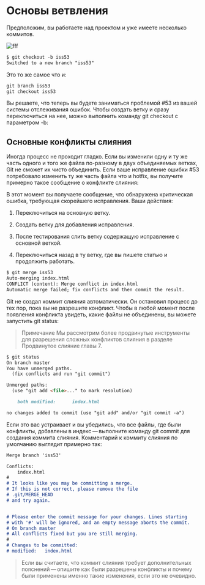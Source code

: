 # Основы ветвления

Предположим, вы работаете над проектом и уже имеете несколько коммитов.

![fff](https://git-scm.com/book/en/v2/images/basic-branching-1.png)

```markdown
$ git checkout -b iss53
Switched to a new branch "iss53"
```















Это то же самое что и:

```markdown
git branch iss53
git checkout iss53
```
















Вы решаете, что теперь вы будете заниматься проблемой #53 из вашей системы отслеживания ошибок. Чтобы создать ветку и сразу переключиться на нее, можно выполнить команду git checkout с параметром -b:

## Основные конфликты слияния

Иногда процесс не проходит гладко. Если вы изменили одну и ту же часть одного и того же файла по-разному в двух объединяемых ветках, Git не сможет их чисто объединить. Если ваше исправление ошибки #53 потребовало изменить ту же часть файла что и hotfix, вы получите примерно такое сообщение о конфликте слияния:

В этот момент вы получаете сообщение, что обнаружена критическая ошибка, требующая скорейшего исправления. Ваши действия:

1. Переключиться на основную ветку.

2. Создать ветку для добавления исправления.

3. После тестирования слить ветку содержащую исправление с основной веткой.

4. Переключиться назад в ту ветку, где вы пишете статью и продолжить работать.

```markdown
$ git merge iss53
Auto-merging index.html
CONFLICT (content): Merge conflict in index.html
Automatic merge failed; fix conflicts and then commit the result.
```

Git не создал коммит слияния автоматически. Он остановил процесс до тех пор, пока вы не разрешите конфликт. Чтобы в любой момент  после появления конфликта увидеть, какие файлы не объединены, вы можете запустить git status:
>Примечание
Мы рассмотрим более продвинутые инструменты для разрешения сложных конфликтов слияния в разделе Продвинутое слияние главы 7.

```markdown
$ git status
On branch master
You have unmerged paths.
  (fix conflicts and run "git commit")

Unmerged paths:
  (use "git add <file>..." to mark resolution)

    both modified:      index.html

no changes added to commit (use "git add" and/or "git commit -a")
```

Если это вас устраивает и вы убедились, что все файлы, где были конфликты, добавлены в индекс — выполните команду git commit для создания коммита слияния. Комментарий к коммиту слияния по умолчанию выглядит примерно так:

```markdown
Merge branch 'iss53'

Conflicts:
    index.html
#
# It looks like you may be committing a merge.
# If this is not correct, please remove the file
# .git/MERGE_HEAD
# and try again.


# Please enter the commit message for your changes. Lines starting
# with '#' will be ignored, and an empty message aborts the commit.
# On branch master
# All conflicts fixed but you are still merging.
#
# Changes to be committed:
# modified:   index.html
```

>Если вы считаете, что коммит слияния требует дополнительных пояснений — опишите как были разрешены конфликты и почему были применены именно такие изменения, если это не очевидно.

